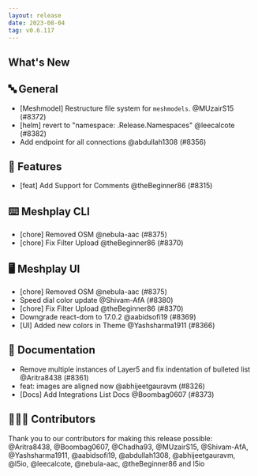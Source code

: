 ```yaml
---
layout: release
date: 2023-08-04
tag: v0.6.117
---
```


## What's New
## 🔤 General
- [Meshmodel] Restructure file system for `meshmodels`. @MUzairS15 (#8372)
- [helm] revert to "namespace: .Release.Namespaces" @leecalcote (#8382)
- Add endpoint for all connections @abdullah1308 (#8356)

## 🚀 Features

- [feat] Add Support for Comments @theBeginner86 (#8315)

## ⌨️ Meshplay CLI

- [chore] Removed OSM @nebula-aac (#8375)
- [chore] Fix Filter Upload @theBeginner86 (#8370)

## 🖥 Meshplay UI

- [chore] Removed OSM @nebula-aac (#8375)
- Speed dial color update @Shivam-AfA (#8380)
- [chore] Fix Filter Upload @theBeginner86 (#8370)
- Downgrade react-dom to 17.0.2 @aabidsofi19 (#8369)
- [UI] Added new colors in Theme @Yashsharma1911 (#8366)

## 📖 Documentation

- Remove multiple instances of Layer5 and fix indentation of bulleted list @Aritra8438 (#8361)
- feat: images are aligned now @abhijeetgauravm (#8326)
- [Docs] Add Integrations List Docs @Boombag0607 (#8373)

## 👨🏽‍💻 Contributors

Thank you to our contributors for making this release possible:
@Aritra8438, @Boombag0607, @Chadha93, @MUzairS15, @Shivam-AfA, @Yashsharma1911, @aabidsofi19, @abdullah1308, @abhijeetgauravm, @l5io, @leecalcote, @nebula-aac, @theBeginner86 and l5io

